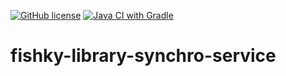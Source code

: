 [![GitHub license](https://img.shields.io/badge/license-MIT-blue.svg)](https://github.com/damianszwed/fishky-flashcard-service/blob/master/LICENSE) 
[![Java CI with Gradle](https://github.com/damianszwed/fishky-library-synchro-service/actions/workflows/gradle.yml/badge.svg?branch=master)](https://github.com/damianszwed/fishky-library-synchro-service/actions/workflows/gradle.yml)


# fishky-library-synchro-service